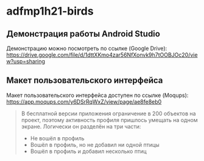 # adfmp1h21-birds

## Демонстрация работы Android Studio

Демонстрацию можно посмотреть по ссылке (Google Drive): 
https://drive.google.com/file/d/1dttXKmo4zar56NfXonvk9h7tOOBJOc20/view?usp=sharing

## Макет пользовательского интерфейса

Макет пользовательского интерфейса доступен по ссылке (Moqups):
https://app.moqups.com/y6DSrRqWxZ/view/page/ae8fe8eb0

> В бесплатной версии приложения ограничение в 200 объектов на проект, поэтому активность профиля 
> пришлось умещать на одном экране. Логически он разделён на три части:
> * Не вошёл в профиль
> * Вошёл в профиль, но не добавил ни одной птицы
> * Вошёл в профиль и добавил несколько птиц
